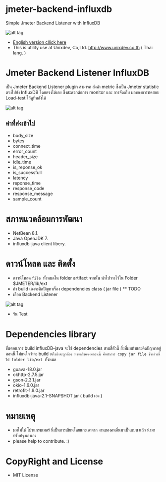 # jmeter-backend-influxdb
Simple Jmeter Backend Listener with InfluxDB

![alt tag](https://github.com/udomsak/jmeter-backend-influxdb/blob/master/misc/unixdev-logo-web-h122.png)

- [English version cllick here](https://github.com/udomsak/jmeter-backend-influxdb/blob/master/README-EN.md)  
- This is utility use at Unixdev, Co,Ltd. http://www.unixdev.co.th ( Thai lang. ) 

# Jmeter Backend Listener InfluxDB 

เป็น Jmeter Backend Listener plugin สามารถ ส่งค่า metric ซึ่งเป็น Jmeter statistic ตรงไปยัง InfluxDB โดยตรงได้เลย ซึ่งสะดวกต่อการ monitor และ การจัดเก็บ  ผลของการทดสอบ Load-test ไว้ดูทีหลังได้ 

![alt tag](https://github.com/udomsak/jmeter-backend-influxdb/blob/master/misc/result_on_influxdb.jpg)

## ค่าที่ส่งเข้าไป 

- body_size	
- bytes	
- connect_time	
- error_count	
- header_size
- idle_time
- is_reponse_ok	
- is_successfull
- latency
- reponse_time
- response_code
- response_message
- sample_count 

# สภาพแวดล้อมการพัฒนา 

- NetBean 8.1.
- Java OpenJDK 7.
- influxdb-java client libery.

# ดาวน์โหลด และ ติดตั้ง 
- ดาวน์โหลด `file `ทั้งหมดใน folder artifact จากนั้น นำไปวางไว้ใน Folder $JMETER/lib/ext
- ถ้า build เองจะติดปัญหาเรื่อง dependencies class ( jar file ) ** TODO 
- เลือก Backend Listener

![alt tag](https://github.com/udomsak/jmeter-backend-influxdb/blob/master/misc/select-backend-ltn.jpg)

- รัน Test 

# Dependencies library 

ขั้นตอนการ build  influxDB-java จะใช้ dependencies สามสี่ตัวนี้ สิ่งที่ผมทำและติดปัญหาอยู่ตอนนี้ ไม่แน่ใจว่าจะ build `ยังไงถึงจะถูกต้อง ทางแก้ของผมตอนนี้ คือทำการ copy jar file ข้างล่างนี้ไป folder lib/ext `ทั้งหมด  

- guava-18.0.jar 
- okhttp-2.7.5.jar
- gson-2.3.1.jar
- okio-1.6.0.jar
- retrofit-1.9.0.jar
- influxdb-java-2.1-SNAPSHOT.jar ( build เอง ) 

# หมายเหตุ 

- ผมไม่ใช่ โปรแกรมเมอร์  นี่เป็นการเขียนโดยแกะเอาจาก งานของคนอื่นมาเป็นแบบ แล้ว นำมาปรับปรุงเอาเอง
- please help to contribute. :) 


# CopyRight and License
- MIT License
